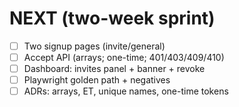 # NEXT (two-week sprint)

- [ ] Two signup pages (invite/general)
- [ ] Accept API (arrays; one-time; 401/403/409/410)
- [ ] Dashboard: invites panel + banner + revoke
- [ ] Playwright golden path + negatives
- [ ] ADRs: arrays, ET, unique names, one-time tokens
